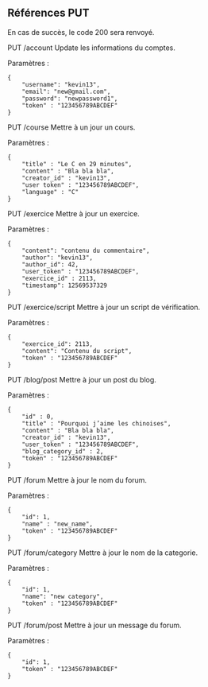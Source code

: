 Références PUT
--------------

En cas de succès, le code 200 sera renvoyé.

PUT /account
Update les informations du comptes.

Paramètres :

    {
		"username": "kevin13",
		"email": "new@gmail.com",
		"password": "newpassword1",
		"token" : "123456789ABCDEF"
    }
PUT /course
Mettre à un jour un cours.

Paramètres :

    {
		"title" : "Le C en 29 minutes",
		"content" : "Bla bla bla",
		"creator_id" : "kevin13",
		"user token" : "123456789ABCDEF",
		"language" : "C"
    }

 PUT /exercice
Mettre à jour un exercice.

Paramètres :

    {
		"content": "contenu du commentaire",
		"author": "kevin13",
		"author_id": 42,
		"user_token" : "123456789ABCDEF",
		"exercice_id" : 2113,
		"timestamp": 12569537329
    }

PUT /exercice/script
Mettre à jour un script de vérification.

Paramètres :

    {
		"exercice_id": 2113,
		"content": "Contenu du script",
		"token" : "123456789ABCDEF"
    }
PUT /blog/post
Mettre à jour un post du blog.

Paramètres :

    {
		"id" : 0,
		"title" : "Pourquoi j’aime les chinoises",
		"content" : "Bla bla bla",
		"creator_id" : "kevin13",
		"user_token" : "123456789ABCDEF",
		"blog_category_id" : 2,
		"token" : "123456789ABCDEF"
    }

PUT /forum
Mettre à jour le nom du forum.

Paramètres :

    {
		"id": 1,
		"name" : "new_name",
		"token" : "123456789ABCDEF"
    }

PUT /forum/category
Mettre à jour le nom de la categorie.

Paramètres :

    {
		"id": 1,
		"name": "new category",
		"token" : "123456789ABCDEF"
    }


PUT /forum/post
Mettre à jour un message du forum.

Paramètres :

    {
		"id": 1,
		"token" : "123456789ABCDEF"
    }